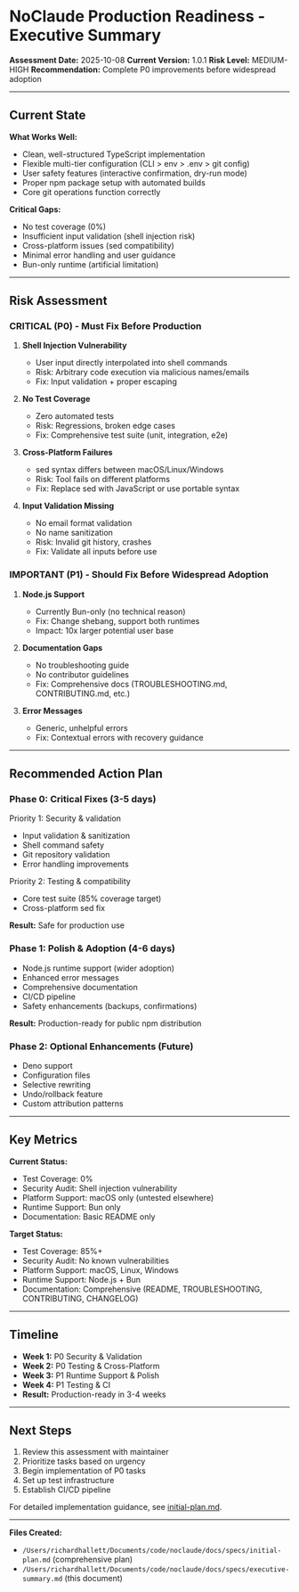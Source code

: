 # NoClaude Production Readiness - Executive Summary

**Assessment Date:** 2025-10-08
**Current Version:** 1.0.1
**Risk Level:** MEDIUM-HIGH
**Recommendation:** Complete P0 improvements before widespread adoption

---

## Current State

**What Works Well:**
- Clean, well-structured TypeScript implementation
- Flexible multi-tier configuration (CLI > env > .env > git config)
- User safety features (interactive confirmation, dry-run mode)
- Proper npm package setup with automated builds
- Core git operations function correctly

**Critical Gaps:**
- No test coverage (0%)
- Insufficient input validation (shell injection risk)
- Cross-platform issues (sed compatibility)
- Minimal error handling and user guidance
- Bun-only runtime (artificial limitation)

---

## Risk Assessment

### CRITICAL (P0) - Must Fix Before Production

1. **Shell Injection Vulnerability**
   - User input directly interpolated into shell commands
   - Risk: Arbitrary code execution via malicious names/emails
   - Fix: Input validation + proper escaping

2. **No Test Coverage**
   - Zero automated tests
   - Risk: Regressions, broken edge cases
   - Fix: Comprehensive test suite (unit, integration, e2e)

3. **Cross-Platform Failures**
   - sed syntax differs between macOS/Linux/Windows
   - Risk: Tool fails on different platforms
   - Fix: Replace sed with JavaScript or use portable syntax

4. **Input Validation Missing**
   - No email format validation
   - No name sanitization
   - Risk: Invalid git history, crashes
   - Fix: Validate all inputs before use

### IMPORTANT (P1) - Should Fix Before Widespread Adoption

1. **Node.js Support**
   - Currently Bun-only (no technical reason)
   - Fix: Change shebang, support both runtimes
   - Impact: 10x larger potential user base

2. **Documentation Gaps**
   - No troubleshooting guide
   - No contributor guidelines
   - Fix: Comprehensive docs (TROUBLESHOOTING.md, CONTRIBUTING.md, etc.)

3. **Error Messages**
   - Generic, unhelpful errors
   - Fix: Contextual errors with recovery guidance

---

## Recommended Action Plan

### Phase 0: Critical Fixes (3-5 days)
Priority 1: Security & validation
- Input validation & sanitization
- Shell command safety
- Git repository validation
- Error handling improvements

Priority 2: Testing & compatibility
- Core test suite (85% coverage target)
- Cross-platform sed fix

**Result:** Safe for production use

### Phase 1: Polish & Adoption (4-6 days)
- Node.js runtime support (wider adoption)
- Enhanced error messages
- Comprehensive documentation
- CI/CD pipeline
- Safety enhancements (backups, confirmations)

**Result:** Production-ready for public npm distribution

### Phase 2: Optional Enhancements (Future)
- Deno support
- Configuration files
- Selective rewriting
- Undo/rollback feature
- Custom attribution patterns

---

## Key Metrics

**Current Status:**
- Test Coverage: 0%
- Security Audit: Shell injection vulnerability
- Platform Support: macOS only (untested elsewhere)
- Runtime Support: Bun only
- Documentation: Basic README only

**Target Status:**
- Test Coverage: 85%+
- Security Audit: No known vulnerabilities
- Platform Support: macOS, Linux, Windows
- Runtime Support: Node.js + Bun
- Documentation: Comprehensive (README, TROUBLESHOOTING, CONTRIBUTING, CHANGELOG)

---

## Timeline

- **Week 1:** P0 Security & Validation
- **Week 2:** P0 Testing & Cross-Platform
- **Week 3:** P1 Runtime Support & Polish
- **Week 4:** P1 Testing & CI
- **Result:** Production-ready in 3-4 weeks

---

## Next Steps

1. Review this assessment with maintainer
2. Prioritize tasks based on urgency
3. Begin implementation of P0 tasks
4. Set up test infrastructure
5. Establish CI/CD pipeline

For detailed implementation guidance, see [initial-plan.md](./initial-plan.md).

---

**Files Created:**
- `/Users/richardhallett/Documents/code/noclaude/docs/specs/initial-plan.md` (comprehensive plan)
- `/Users/richardhallett/Documents/code/noclaude/docs/specs/executive-summary.md` (this document)
